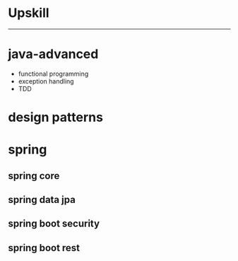 # Upskill

---

# java-advanced

- functional programming
- exception handling
- TDD

# design patterns

# spring

## spring core

## spring data jpa

## spring boot security

## spring boot rest
